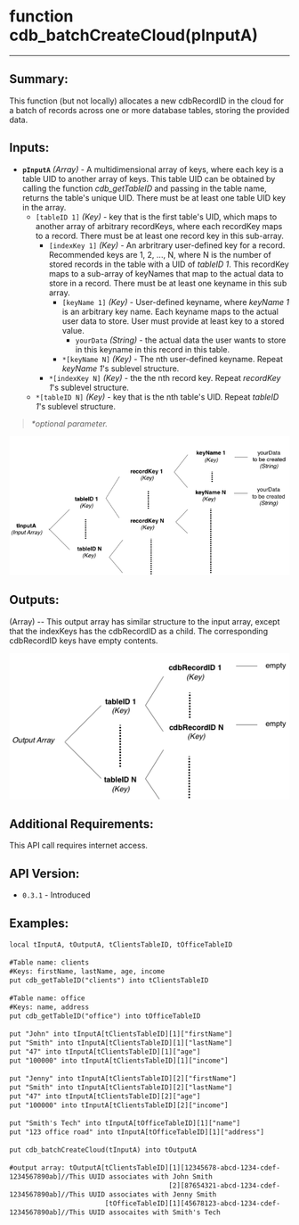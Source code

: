 # function cdb_batchCreateCloud(pInputA)
---
## Summary:
This function (but not locally) allocates a new cdbRecordID in the cloud for a batch of records across one or more database tables, storing the provided data.

## Inputs:
* **`pInputA`** *(Array)* - A multidimensional array of keys, where each key is a table UID to another array of keys. This table UID can be obtained by calling the function *cdb_getTableID* and passing in the table name, returns the table's unique UID. There must be at least one table UID key in the array.
    * `[tableID 1]` *(Key)* - key that is the first table's UID, which maps to another array of arbitrary recordKeys, where each recordKey maps to a record. There must be at least one record key in this sub-array.
    	* `[indexKey 1]` *(Key)* - An arbritrary user-defined key for a record. Recommended keys are 1, 2, ..., N, where N is the number of stored records in the table with a UID of *tableID 1*. This recordKey maps to a sub-array of keyNames that map to the actual data to store in a record. There must be at least one keyname in this sub array. 
    		* `[keyName 1]` *(Key)* - User-defined keyname, where *keyName 1* is an arbitrary key name. Each keyname maps to the actual user data to store. User must provide at least key to a stored value.
    			*  `yourData` *(String)* - the actual data the user wants to store in this keyname in this record in this table.
    		* `*[keyName N]` *(Key)* - The nth user-defined keyname. Repeat *keyName 1*'s sublevel structure.
    	* `*[indexKey N]` *(Key)* - the the nth record key. Repeat *recordKey 1*'s sublevel structure.
    * `*[tableID N]` *(Key)* - key that is the nth table's UID. Repeat *tableID 1*'s sublevel structure.

> _*optional parameter._

![BatchCreate input diagram](../chartimages/createInput.png)
## Outputs:
(Array) -- This output array has similar structure to the input array, except that the indexKeys has the cdbRecordID as a child. The corresponding cdbRecordID keys have empty contents. 

![BatchCreate output diagram](../chartimages/createOutput.png)
## Additional Requirements:
This API call requires internet access.
## API Version:
* `0.3.1` - Introduced

## Examples:
```
local tInputA, tOutputA, tClientsTableID, tOfficeTableID
     
#Table name: clients
#Keys: firstName, lastName, age, income
put cdb_getTableID("clients") into tClientsTableID

#Table name: office
#Keys: name, address
put cdb_getTableID("office") into tOfficeTableID

put "John" into tInputA[tClientsTableID][1]["firstName"]
put "Smith" into tInputA[tClientsTableID][1]["lastName"]
put "47" into tInputA[tClientsTableID][1]["age"]
put "100000" into tInputA[tClientsTableID][1]["income"]

put "Jenny" into tInputA[tClientsTableID][2]["firstName"]
put "Smith" into tInputA[tClientsTableID][2]["lastName"]
put "47" into tInputA[tClientsTableID][2]["age"]
put "100000" into tInputA[tClientsTableID][2]["income"]

put "Smith's Tech" into tInputA[tOfficeTableID][1]["name"]
put "123 office road" into tInputA[tOfficeTableID][1]["address"]

put cdb_batchCreateCloud(tInputA) into tOutputA

#output array: tOutputA[tClientsTableID][1][12345678-abcd-1234-cdef-1234567890ab]//This UUID associates with John Smith
									    [2][87654321-abcd-1234-cdef-1234567890ab]//This UUID associates with Jenny Smith
						[tOfficeTableID][1][45678123-abcd-1234-cdef-1234567890ab]//This UUID assocaites with Smith's Tech
```